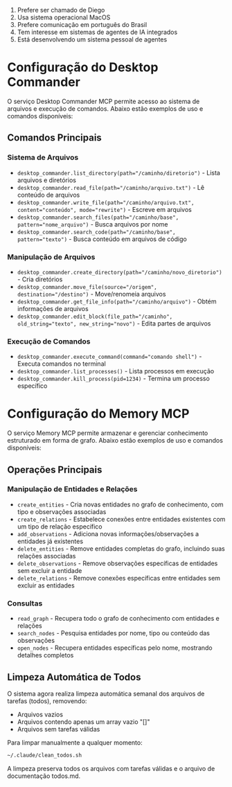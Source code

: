   1. Prefere ser chamado de Diego
  2. Usa sistema operacional MacOS
  3. Prefere comunicação em português do Brasil
  4. Tem interesse em sistemas de agentes de IA integrados
  5. Está desenvolvendo um sistema pessoal de agentes

# Configuração do Desktop Commander

O serviço Desktop Commander MCP permite acesso ao sistema de arquivos e execução de comandos. Abaixo estão exemplos de uso e comandos disponíveis:

## Comandos Principais

### Sistema de Arquivos
- `desktop_commander.list_directory(path="/caminho/diretorio")` - Lista arquivos e diretórios
- `desktop_commander.read_file(path="/caminho/arquivo.txt")` - Lê conteúdo de arquivos
- `desktop_commander.write_file(path="/caminho/arquivo.txt", content="conteúdo", mode="rewrite")` - Escreve em arquivos
- `desktop_commander.search_files(path="/caminho/base", pattern="nome_arquivo")` - Busca arquivos por nome
- `desktop_commander.search_code(path="/caminho/base", pattern="texto")` - Busca conteúdo em arquivos de código

### Manipulação de Arquivos
- `desktop_commander.create_directory(path="/caminho/novo_diretorio")` - Cria diretórios
- `desktop_commander.move_file(source="/origem", destination="/destino")` - Move/renomeia arquivos
- `desktop_commander.get_file_info(path="/caminho/arquivo")` - Obtém informações de arquivos
- `desktop_commander.edit_block(file_path="/caminho", old_string="texto", new_string="novo")` - Edita partes de arquivos

### Execução de Comandos
- `desktop_commander.execute_command(command="comando shell")` - Executa comandos no terminal
- `desktop_commander.list_processes()` - Lista processos em execução
- `desktop_commander.kill_process(pid=1234)` - Termina um processo específico

# Configuração do Memory MCP

O serviço Memory MCP permite armazenar e gerenciar conhecimento estruturado em forma de grafo. Abaixo estão exemplos de uso e comandos disponíveis:

## Operações Principais

### Manipulação de Entidades e Relações
- `create_entities` - Cria novas entidades no grafo de conhecimento, com tipo e observações associadas
- `create_relations` - Estabelece conexões entre entidades existentes com um tipo de relação específico
- `add_observations` - Adiciona novas informações/observações a entidades já existentes
- `delete_entities` - Remove entidades completas do grafo, incluindo suas relações associadas
- `delete_observations` - Remove observações específicas de entidades sem excluir a entidade
- `delete_relations` - Remove conexões específicas entre entidades sem excluir as entidades

### Consultas
- `read_graph` - Recupera todo o grafo de conhecimento com entidades e relações
- `search_nodes` - Pesquisa entidades por nome, tipo ou conteúdo das observações
- `open_nodes` - Recupera entidades específicas pelo nome, mostrando detalhes completos

## Limpeza Automática de Todos

O sistema agora realiza limpeza automática semanal dos arquivos de tarefas (todos), removendo:
- Arquivos vazios
- Arquivos contendo apenas um array vazio "[]"
- Arquivos sem tarefas válidas

Para limpar manualmente a qualquer momento:
```bash
~/.claude/clean_todos.sh
```

A limpeza preserva todos os arquivos com tarefas válidas e o arquivo de documentação todos.md.
